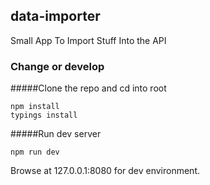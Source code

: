 ## data-importer
Small App To Import Stuff Into the API

### Change or develop

#####Clone the repo and cd into root

````
npm install
typings install
````

#####Run dev server

```
npm run dev
```

Browse at 127.0.0.1:8080 for dev environment.
